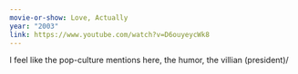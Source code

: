 ```yaml
---
movie-or-show: Love, Actually
year: "2003"
link: https://www.youtube.com/watch?v=D6ouyeycWk8
---
```


I feel like the pop-culture mentions here, the humor, the villian (president)/